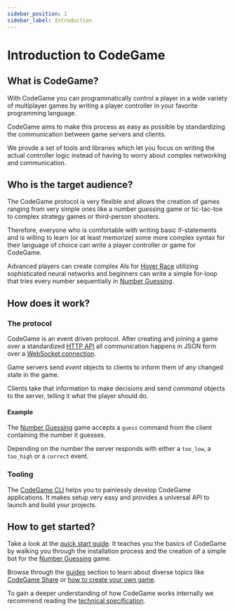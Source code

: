 ```yaml
---
sidebar_position: 1
sidebar_label: Introduction
---
```


# Introduction to CodeGame

## What is CodeGame?

With CodeGame you can programmatically control a player in a wide variety of multiplayer games by writing
a player controller in your favorite programming language.

CodeGame aims to make this process as easy as possible by standardizing the communication between game servers and clients.

We provde a set of tools and libraries which let you focus on writing the actual controller logic instead of having to worry about
complex networking and communication.

## Who is the target audience?

The CodeGame protocol is very flexible and allows the creation of games ranging from very simple ones like a number guessing game or tic-tac-toe to
complex strategy games or third-person shooters.

Therefore, everyone who is comfortable with writing basic if-statements and is willing to learn (or at least memorize) some more complex syntax for their language of choice can write a player controller or game for CodeGame.

Advanced players can create complex AIs for [Hover Race](https://github.com/code-game-project/hoverrace) utilizing sophisticated neural networks and beginners can write a simple for-loop that tries every number sequentially in [Number Guessing](https://github.com/code-game-project/number-guessing).

## How does it work?

### The protocol

CodeGame is an event driven protocol. After creating and joining a game over a standardized [HTTP API](./specification/api-routes.md) all communication happens in JSON form over a [WebSocket connection](./specification/communication.md).

Game servers send *event* objects to clients to inform them of any changed state in the game.

Clients take that information to make decisions and send *command* objects to the server, telling it what the player should do.

#### Example

The [Number Guessing](https://github.com/code-game-project/number-guessing) game accepts a `guess` command from the client containing the number it guesses.

Depending on the number the server responds with either a `too_low`, a `too_high` or a `correct` event.

### Tooling

The [CodeGame CLI](https://github.com/code-game-project/codegame-cli) helps you to painlessly develop CodeGame applications. It makes setup very easy and provides a universal API to launch and build your projects.

## How to get started?

Take a look at the [quick start guide](./quick-start). It teaches you the basics of CodeGame by walking you through the installation process and the creation of a simple bot for the [Number Guessing](https://github.com/code-game-project/number-guessing) game.

Browse through the [guides](category/guides) section to learn about diverse topics like [CodeGame Share](./guides/codegame-share) or [how to create your own game](./guides/create-game).

To gain a deeper understanding of how CodeGame works internally we recommend reading the [technical specification](category/specification).
